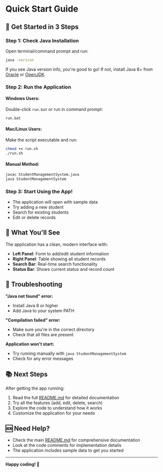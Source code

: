 # Quick Start Guide

## 🚀 Get Started in 3 Steps

### Step 1: Check Java Installation
Open terminal/command prompt and run:
```bash
java -version
```
If you see Java version info, you're good to go! If not, install Java 8+ from [Oracle](https://www.oracle.com/java/technologies/downloads/) or [OpenJDK](https://openjdk.org/).

### Step 2: Run the Application

#### Windows Users:
Double-click `run.bat` or run in command prompt:
```cmd
run.bat
```

#### Mac/Linux Users:
Make the script executable and run:
```bash
chmod +x run.sh
./run.sh
```

#### Manual Method:
```bash
javac StudentManagementSystem.java
java StudentManagementSystem
```

### Step 3: Start Using the App!
- The application will open with sample data
- Try adding a new student
- Search for existing students
- Edit or delete records

## 🎯 What You'll See

The application has a clean, modern interface with:
- **Left Panel**: Form to add/edit student information
- **Right Panel**: Table showing all student records
- **Search Bar**: Real-time search functionality
- **Status Bar**: Shows current status and record count

## 🔧 Troubleshooting

**"Java not found" error:**
- Install Java 8 or higher
- Add Java to your system PATH

**"Compilation failed" error:**
- Make sure you're in the correct directory
- Check that all files are present

**Application won't start:**
- Try running manually with `java StudentManagementSystem`
- Check for any error messages

## 📚 Next Steps

After getting the app running:
1. Read the full [README.md](README.md) for detailed documentation
2. Try all the features (add, edit, delete, search)
3. Explore the code to understand how it works
4. Customize the application for your needs

## 🆘 Need Help?

- Check the main [README.md](README.md) for comprehensive documentation
- Look at the code comments for implementation details
- The application includes sample data to get you started

---

**Happy coding! 🎉** 
